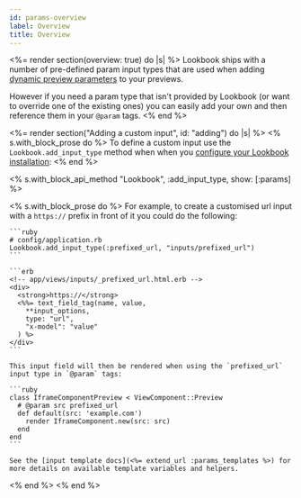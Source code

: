 ```yaml
---
id: params-overview
label: Overview
title: Overview
---
```


<%= render section(overview: true) do |s| %>
  Lookbook ships with a number of pre-defined param input types that are used when adding [dynamic preview parameters](<%= guide_url :previews_params %>) to your previews.

  However if you need a param type that isn't provided by Lookbook (or want to override one of the existing ones) you can easily add your own and then reference them in your `@param` tags.
<% end %>

<%= render section("Adding a custom input", id: "adding") do |s| %>
  <% s.with_block_prose do %>
    To define a custom input use the `Lookbook.add_input_type` method when when you [configure your Lookbook installation](<%= guide_url :configuration %>):
  <% end %>

  <% s.with_block_api_method "Lookbook", :add_input_type, show: [:params] %>

  <% s.with_block_prose do %>
    For example, to create a customised url input with a `https://` prefix in front of it you could do the following:

    ```ruby
    # config/application.rb
    Lookbook.add_input_type(:prefixed_url, "inputs/prefixed_url")
    ```

    ```erb
    <!-- app/views/inputs/_prefixed_url.html.erb -->
    <div>
      <strong>https://</strong>
      <%%= text_field_tag(name, value,
        **input_options,
        type: "url",
        "x-model": "value"
      ) %>
    </div>
    ```

    This input field will then be rendered when using the `prefixed_url` input type in `@param` tags:

    ```ruby
    class IframeComponentPreview < ViewComponent::Preview
      # @param src prefixed_url
      def default(src: 'example.com')
        render IframeComponent.new(src: src)
      end
    end
    ```

    See the [input template docs](<%= extend_url :params_templates %>) for more details on available template variables and helpers.
  <% end %>
<% end %>